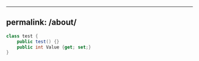 
---
permalink: /about/
---

```c#
class test { 
    public test() {}
    public int Value {get; set;}
}
```
